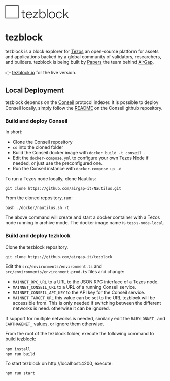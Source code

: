 <img src="./src/assets/img/tezblock-logo.png" width="200px">

# tezblock

tezblock is a block explorer for [Tezos](https://tezos.com) an open-source platform for assets and applications backed by a global community of validators, researchers, and builders. tezblock is being built by [Papers](https://papers.ch/en) the team behind [AirGap](https://airgap.it).

👉 [tezblock.io](https://tezblock.io) for the live version.

## Local Deployment

tezblock depends on the [Conseil](https://github.com/Cryptonomic/Conseil) protocol indexer. It is possible to deploy Conseil locally, simply follow the [README](https://github.com/Cryptonomic/Conseil/blob/master/README.md) on the Conseil github repository.

### Build and deploy Conseil

In short:

* Clone the Conseil repository
* `cd` into the cloned folder
* Build the Conseil docker image with `docker build -t conseil .`
* Edit the `docker-compose.yml` to configure your own Tezos Node if needed, or just use the preconfigured one.
* Run the Conseil instance with `docker-compose up -d`

To run a Tezos node locally, clone Nautilus:

    git clone https://github.com/airgap-it/Nautilus.git

From the cloned repository, run:

    bash ./docker/nautilus.sh -t

The above command will create and start a docker container with a Tezos node running in archive mode. The docker image name is `tezos-node-local`.

### Build and deploy tezblock

Clone the tezblock repository.

    git clone https://github.com/airgap-it/tezblock

Edit the `src/environments/environment.ts` and `src/environments/environment.prod.ts` files and change:

* `MAINNET_RPC_URL` to a URL to the JSON RPC interface of a Tezos node.
* `MAINNET_CONSEIL_URL` to a URL of a running Conseil service.
* `MAINNET_CONSEIL_API_KEY` to the API key for the Conseil service.
* `MAINNET_TARGET_URL` this value can be set to the URL tezblock will be accessible from. This is only needed if switching between the different networks is need. otherwise it can be ignored.

If support for multiple networks is needed, similarly edit the `BABYLONNET_` and `CARTHAGENET_` values, or ignore them otherwise.

From the root of the tezblock folder, execute the following command to build tezblock:

    npm install
    npm run build

To start tezblock on http://localhost:4200, execute:

    npm run start
